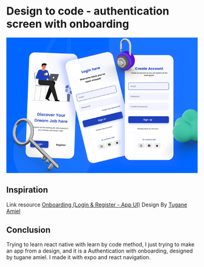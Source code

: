 # Design to code - authentication screen with onboarding

<img src="https://raw.githubusercontent.com/laheluki/onboarding_auth/master/assets/image/demo.png"/>

## Inspiration

Link resource [Onboarding (Login & Register - App UI)](https://www.figma.com/community/file/1282291722642517542/onboarding-login-register-app-ui?searchSessionId=lsganrma-cea0nxvf55q)
Design By [Tugane Amiel](https://www.figma.com/@toonation)

## Conclusion

Trying to learn react native with learn by code method, I just trying to make an app from a design, and it is a Authentication with onboarding, designed by tugane amiel. I made it with expo and react navigation.
